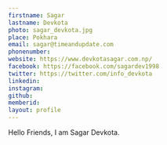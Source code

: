 ```yaml
---
firstname: Sagar 
lastname: Devkota 
photo: sagar_devkota.jpg
place: Pokhara 
email: sagar@timeandupdate.com 
phonenumber:
website: https://www.devkotasagar.com.np/ 
facebook: https://facebook.com/sagardev1998 
twitter: https://twitter.com/info_devkota 
linkedin: 
instagram: 
github: 
memberid:
layout: profile
---
```


Hello Friends, I am Sagar Devkota.